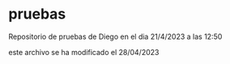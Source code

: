 # pruebas

Repositorio de pruebas de Diego en el dia 21/4/2023 a las 12:50

este archivo se ha modificado el 28/04/2023

